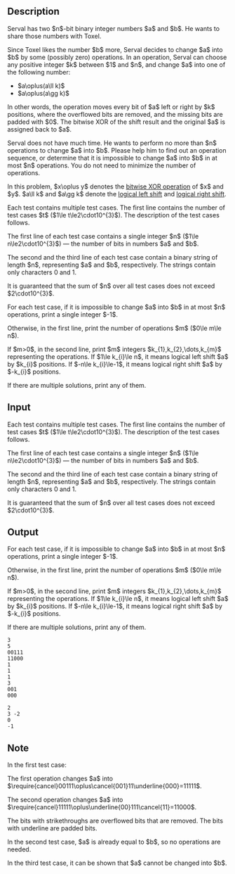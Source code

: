## Description

<div><p>Serval has two $n$-bit binary integer numbers $a$ and $b$. He wants to share those numbers with Toxel.</p><p>Since Toxel likes the number $b$ more, Serval decides to change $a$ into $b$ by some (possibly zero) operations. In an operation, Serval can choose any <span class="tex-font-style-bf">positive</span> integer $k$ between $1$ and $n$, and change $a$ into one of the following number:</p><ul> <li> $a\oplus(a\ll k)$ </li><li> $a\oplus(a\gg k)$ </li></ul><p>In other words, the operation moves every bit of $a$ left or right by $k$ positions, where the overflowed bits are removed, and the missing bits are padded with $0$. The bitwise XOR of the shift result and the original $a$ is assigned back to $a$.</p><p>Serval does not have much time. He wants to perform <span class="tex-font-style-bf">no more than</span> $n$ operations to change $a$ into $b$. Please help him to find out an operation sequence, or determine that it is impossible to change $a$ into $b$ in at most $n$ operations. You do <span class="tex-font-style-bf">not need</span> to minimize the number of operations. </p><p>In this problem, $x\oplus y$ denotes the <a href="https://en.wikipedia.org/wiki/Bitwise_operation#XOR">bitwise XOR operation</a> of $x$ and $y$. $a\ll k$ and $a\gg k$ denote the <a href="https://en.wikipedia.org/wiki/Logical_shift">logical left shift</a> and <a href="https://en.wikipedia.org/wiki/Logical_shift">logical right shift</a>.</p></div><div class="input-specification"><p>Each test contains multiple test cases. The first line contains the number of test cases $t$ ($1\le t\le2\cdot10^{3}$). The description of the test cases follows.</p><p>The first line of each test case contains a single integer $n$ ($1\le n\le2\cdot10^{3}$) — the number of bits in numbers $a$ and $b$.</p><p>The second and the third line of each test case contain a binary string of length $n$, representing $a$ and $b$, respectively. The strings contain only characters <span class="tex-font-style-tt">0</span> and <span class="tex-font-style-tt">1</span>.</p><p>It is guaranteed that the sum of $n$ over all test cases does not exceed $2\cdot10^{3}$.</p></div><div class="output-specification"><p>For each test case, if it is impossible to change $a$ into $b$ in at most $n$ operations, print a single integer $-1$.</p><p>Otherwise, in the first line, print the number of operations $m$ ($0\le m\le n$).</p><p>If $m&gt;0$, in the second line, print $m$ integers $k_{1},k_{2},\dots,k_{m}$ representing the operations. If $1\le k_{i}\le n$, it means logical left shift $a$ by $k_{i}$ positions. If $-n\le k_{i}\le-1$, it means logical right shift $a$ by $-k_{i}$ positions.</p><p>If there are multiple solutions, print any of them.</p></div>

## Input

<p>Each test contains multiple test cases. The first line contains the number of test cases $t$ ($1\le t\le2\cdot10^{3}$). The description of the test cases follows.</p><p>The first line of each test case contains a single integer $n$ ($1\le n\le2\cdot10^{3}$) — the number of bits in numbers $a$ and $b$.</p><p>The second and the third line of each test case contain a binary string of length $n$, representing $a$ and $b$, respectively. The strings contain only characters <span class="tex-font-style-tt">0</span> and <span class="tex-font-style-tt">1</span>.</p><p>It is guaranteed that the sum of $n$ over all test cases does not exceed $2\cdot10^{3}$.</p>

## Output

<p>For each test case, if it is impossible to change $a$ into $b$ in at most $n$ operations, print a single integer $-1$.</p><p>Otherwise, in the first line, print the number of operations $m$ ($0\le m\le n$).</p><p>If $m&gt;0$, in the second line, print $m$ integers $k_{1},k_{2},\dots,k_{m}$ representing the operations. If $1\le k_{i}\le n$, it means logical left shift $a$ by $k_{i}$ positions. If $-n\le k_{i}\le-1$, it means logical right shift $a$ by $-k_{i}$ positions.</p><p>If there are multiple solutions, print any of them.</p>





```input1|2,3,4,8,9,10
3
5
00111
11000
1
1
1
3
001
000
```




```output1
2
3 -2
0
-1
```



## Note

<p>In the first test case:</p><p>The first operation changes $a$ into $\require{cancel}00111\oplus\cancel{001}11\underline{000}=11111$.</p><p>The second operation changes $a$ into $\require{cancel}11111\oplus\underline{00}111\cancel{11}=11000$.</p><p>The bits with strikethroughs are overflowed bits that are removed. The bits with underline are padded bits.</p><p>In the second test case, $a$ is already equal to $b$, so no operations are needed.</p><p>In the third test case, it can be shown that $a$ cannot be changed into $b$.</p>
